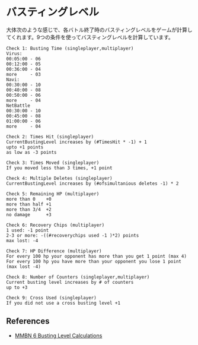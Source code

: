 # バスティングレベル

大体次のような感じで、各バトル終了時のバスティングレベルをゲームが計算してくれます。9つの条件を使ってバスティングレベルを計算しています。

```
Check 1: Busting Time (singleplayer,multiplayer)
Virus:
00:05:00 - 06
00:12:00 - 05
00:36:00 - 04
more     - 03
Navi:
00:30:00 - 10
00:40:00 - 08
00:50:00 - 06
more     - 04
NetBattle
00:30:00 - 10
00:45:00 - 08
01:00:00 - 06
more     - 04

Check 2: Times Hit (singleplayer)
CurrentBustingLevel increases by (#TimesHit * -1) + 1
upto +1 points
as low as -3 points

Check 3: Times Moved (singleplayer)
If you moved less than 3 times, +1 point

Check 4: Multiple Deletes (singleplayer)
CurrentBustingLevel increases by (#ofsimultanious deletes -1) * 2

Check 5: Remaining HP (multiplayer)
more than 0    +0
more than half +1
more than 3/4  +2
no damage      +3

Check 6: Recovery Chips (multiplayer)
1 used: -1 point
2-3 or more: -((#recoverychips used -1 )*2) points
max lost: -4

Check 7: HP Difference (multiplayer)
For every 100 hp your opponent has more than you get 1 point (max 4)
For every 100 hp you have more than your opponent you lose 1 point (max lost -4)

Check 8: Number of Counters (singleplayer,multiplayer)
Current busting level increases by # of counters
up to +3

Check 9: Cross Used (singleplayer)
If you did not use a cross busting level +1
```

## References

- [MMBN 6 Busting Level Calculations](https://forums.therockmanexezone.com/mmbn-6-busting-level-calculations-t5315.html)
